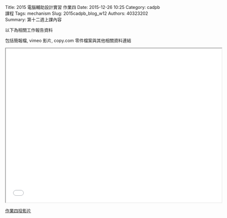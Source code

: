 Title: 2015 電腦輔助設計實習 作業四
Date: 2015-12-26 10:25
Category: cadpb 課程
Tags: mechanism
Slug: 2015cadpb_blog_w12
Authors: 40323202
Summary: 第十二週上課內容

以下為相關工作報告資料

包括簡報檔, vimeo 影片, copy.com 零件檔案與其他相關資料連結

<iframe src="cadp_w12_lecture.html" width="700" height="500"></iframe>

<p><a href="cadp_w12_lecture.html" target="_blank">作業四投影片</a></p>



